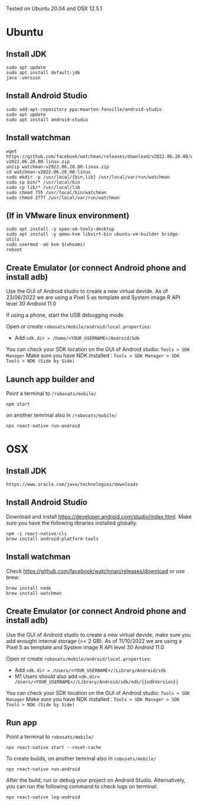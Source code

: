 Tested on Ubuntu 20.04 and OSX 12.5.1

# Ubuntu
## Install JDK
```
sudo apt update
sudo apt install default-jdk
java -version
```
## Install Android Studio
```
sudo add-apt-repository ppa:maarten-fonville/android-studio
sudo apt update
sudo apt install android-studio
```
## Install watchman
```
wget https://github.com/facebook/watchman/releases/download/v2022.06.20.00/watchman-v2022.06.20.00-linux.zip
unzip watchman-v2022.06.20.00-linux.zip
cd watchman-v2022.06.20.00-linux
sudo mkdir -p /usr/local/{bin,lib} /usr/local/var/run/watchman
sudo cp bin/* /usr/local/bin
sudo cp lib/* /usr/local/lib
sudo chmod 755 /usr/local/bin/watchman
sudo chmod 2777 /usr/local/var/run/watchman
```
## (If in VMware linux environment)
```
sudo apt install -y open-vm-tools-desktop
sudo apt install -y qemu-kvm libvirt-bin ubuntu-vm-builder bridge-utils
sudo usermod -aG kvm $(whoami)
reboot
```
## Create Emulator (or connect Android phone and install adb)
Use the GUI of Android studio to create a new virtual devide. As of 23/06/2022 we are using a Pixel 5 as template and System image R API level 30 Android 11.0

If using a phone, start the USB debugging mode.

Open or create `robosats/mobile/android/local.properties`:
-  Add `sdk.dir = /home/<YOUR_USERNAME>/Android/Sdk` 

You can check your SDK location on the GUI of Android studio: `Tools > SDK Manager`
Make sure you have NDK installed : `Tools > SDK Manager > SDK Tools > NDK (Side by Side)`

## Launch app builder and 
Point a terminal to `/robosats/mobile/`
```
npm start
```

on another temrinal also in `/robosats/mobile/`
```
npx react-native run-android
```

# OSX
## Install JDK
```
https://www.oracle.com/java/technologies/downloads
```
## Install Android Studio
Download and install https://developer.android.com/studio/index.html. 
Make sure you have the following libraries installed globally.
```
npm -i react-native-cli
brew install android-platform-tools
```
## Install watchman
Check https://github.com/facebook/watchman/releases/download or use brew:
```
brew install node
brew install watchman
```
## Create Emulator (or connect Android phone and install adb)
Use the GUI of Android studio to create a new virtual devide, make sure you add enought internal storage (>= 2 GB). 
As of 11/10/2022 we are using a Pixel 5 as template and System image R API level 30 Android 11.0

Open or create `robosats/mobile/android/local.properties`:
-  Add `sdk.dir = /Users/<YOUR_USERNAME>//Library/Android/sdk` 
-  M1 Users should also add `ndk.dir= /Users/<YOUR_USERNAME>//Library/Android/sdk/ndk/{{ndkVersion}}`

You can check your SDK location on the GUI of Android studio: `Tools > SDK Manager`
Make sure you have NDK installed : `Tools > SDK Manager > SDK Tools > NDK (Side by Side)`

## Run app
Point a terminal to `robosats/mobile/`
```
npx react-native start --reset-cache
```
To create builds, on another temrinal also in `robosats/mobile/`
```
npx react-native run-android
```
After the build, run or debug your project on Android Studio. Alternatively, you can run the following command to check logs on terminal:
```
npx react-native log-android
```
